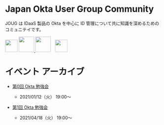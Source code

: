 # Japan Okta User Group Community
JOUG は IDaaS 製品の Okta を中心に ID 管理について共に知識を深めるためのコミュニテイです。

<a href="https://okta.connpass.com/"><img src="https://connpass.com/static/img/api/connpass_logo_3.png" width="40"></a>
<a href="https://twitter.com/joug_official"><img src="https://pendelion.com/wp-content/uploads/2020/11/Twitter_Logo_Blue.png" width="50">
<a href="https://www.youtube.com/channel/UCrWGQIPKbe6RvgubGWgaTrQ"><img src="https://www.youtube.com/about/static/svgs/icons/brand-resources/YouTube_icon_full-color.svg?cache=f2ec7a5" width="50"></a>
<a href="https://www.facebook.com/groups/japanoktausergroup"><img src="https://facebookbrand.com/wp-content/uploads/2019/04/f_logo_RGB-Hex-Blue_512.png?w=512&h=512" width="40" hspace="10"></a>

# イベント アーカイブ

- [第0回 Okta 勉強会](joug000.md)
  - 2021/01/12（火） 19:00〜

- [第1回 Okta 勉強会](joug001.md)
  - 2021/04/18（火） 19:00〜
